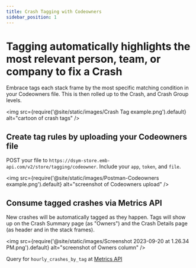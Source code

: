 ```yaml
---
title: Crash Tagging with Codeowners
sidebar_position: 1
---
```


# Tagging automatically highlights the most relevant person, team, or company to fix a Crash

Embrace tags each stack frame by the most specific matching condition in your Codeowners file.  This is then rolled up to the Crash, and Crash Group levels.

<img src={require('@site/static/images/Crash Tag example.png').default} alt="cartoon of crash tags" />

## Create tag rules by uploading your Codeowners file

POST your file to `https://dsym-store.emb-api.com/v2/store/tagging/codeowner`.  Include your `app`, `token`, and `file`.

<img src={require('@site/static/images/Postman-Codeowners example.png').default} alt="screenshot of Codeowners upload" />

## Consume tagged crashes via Metrics API

New crashes will be automatically tagged as they happen.  Tags will show up on the Crash Summary page (as "Owners") and the Crash Details page (as header and in the stack frames).

<img src={require('@site/static/images/Screenshot 2023-09-20 at 1.26.34 PM.png').default} alt="screenshot of Owners column" />

Query for `hourly_crashes_by_tag` at [Metrics API](/embrace-api/code_samples)
